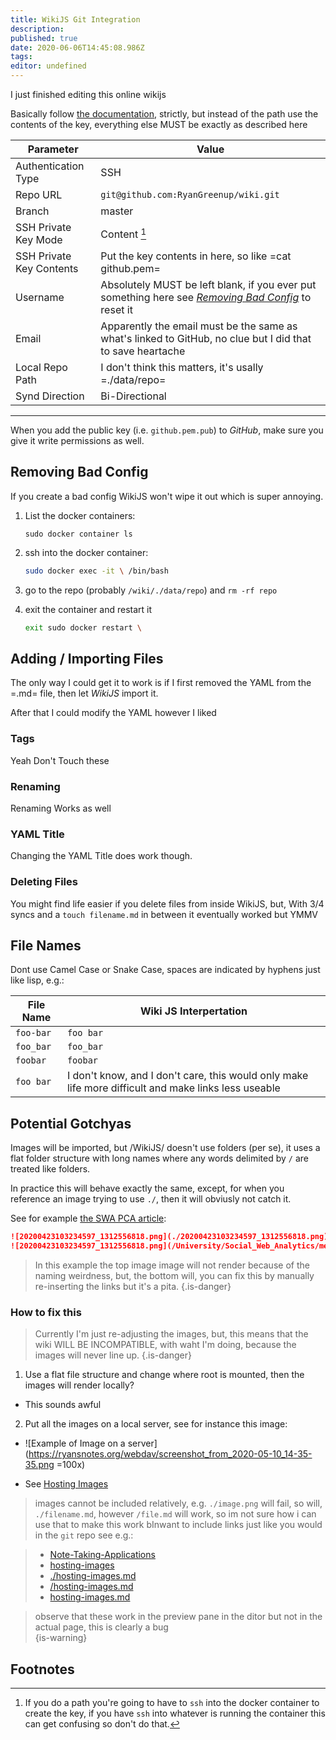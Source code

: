```yaml
---
title: WikiJS Git Integration
description: 
published: true
date: 2020-06-06T14:45:08.986Z
tags: 
editor: undefined
---
```


I just finished editing this online wikijs

Basically follow [the documentation](https://docs.requarks.io/storage/git), strictly, but instead of the path use the contents of the key, everything else MUST be
exactly as described here

 | Parameter                | Value                                                                                                      | 
| ---                      | ---                                                                                                        | 
| Authentication Type      | SSH                                                                                                        | 
| Repo URL                 | `git@github.com:RyanGreenup/wiki.git`                                                                       | 
| Branch                   | master                                                                                                     | 
| SSH Private Key Mode     | Content  [^why]                                                                                      | 
| SSH Private Key Contents | Put the key contents in here, so like =cat github.pem=                                                     | 
| Username                 | Absolutely MUST be left blank, if you ever put something here see [*Removing Bad Config*](#Removing-Bad-Config)  to reset it          | 
| Email                    | Apparently the email must be the same as what's linked to GitHub, no clue but I did that to save heartache | 
| Local Repo Path          | I don't think this matters, it's usally =./data/repo=                                                      | 
| Synd Direction           | Bi-Directional                                                                                             | 

------

When you add the public key (i.e. `github.pem.pub`) to *GitHub*, make
sure you give it write permissions as well.

## Removing Bad Config

If you create a bad config WikiJS won\'t wipe it out which is super
annoying.

1.  List the docker containers:

    ``` {.bash}
    sudo docker container ls
    ```

2.  ssh into the docker container:

    ```bash
    sudo docker exec -it \ /bin/bash
    ```
    
1.  go to the repo (probably `/wiki/./data/repo`) and `rm -rf repo`

2.  exit the container and restart it

    ```bash
    exit sudo docker restart \
    ```

## Adding / Importing Files
The only way I could get it to work is if I first removed the YAML from the =.md= file, then let *WikiJS* import it.

After that I could modify the YAML however I liked

### Tags
Yeah Don't Touch these

### Renaming
Renaming Works as well

### YAML Title
Changing the YAML Title does work though.

### Deleting Files
You might find life easier if you delete files from inside WikiJS, but, With 3/4 syncs and a `touch filename.md` in between it eventually worked but YMMV 


## File Names
Dont use Camel Case or Snake Case, spaces are indicated by hyphens just like lisp, e.g.:

| File Name | Wiki JS Interpertation |
|---|---|
| `foo-bar` | `foo bar` |
| `foo_bar` | `foo_bar` |
| `foobar` | `foobar` |
|`foo bar` | I don't know, and I don't care, this would only make life more difficult and make links less useable |

## Potential Gotchyas
Images will be imported, but /WikiJS/ doesn't use folders (per se), it uses a flat folder structure with long names where any words delimited by `/` are treated like folders.

In practice this will behave exactly the same, except, for when you reference an image trying to use `./`, then it will obviusly not catch it.

See for example [the SWA PCA article](/University/Social_Web_Analytics/05_Visualisation_PCA_MDS):

```markdown
![20200423103234597_1312556818.png](./20200423103234597_1312556818.png)
![20200423103234597_1312556818.png](/University/Social_Web_Analytics/media/20200423103234597_1312556818.png)
```
> In this example the top image image will not render because of the naming weirdness, but, the bottom will, you can fix this by manually re-inserting the links but it's a pita.
{.is-danger}

### How to fix this
> Currently I'm just re-adjusting the images, but, this means that the wiki WILL BE INCOMPATIBLE, with waht I'm doing, because the images will never line up.
{.is-danger}
1. Use a flat file structure and change where root is mounted, then the images will render locally?
  * This sounds awful
2. Put all the images on a local server, see for instance this image:

  * ![Example of Image on a server](https://ryansnotes.org/webdav/screenshot_from_2020-05-10_14-35-35.png =100x)
  
  * See [Hosting Images](/hosting-images.md)
  
  
> images cannot be included relatively, e.g. `./image.png` will fail, so will, `./filename.md`, however `/file.md` will work, so im not sure how i can use that to make this work bInwant to include links just like you would in the `git` repo see e.g.:

> * [Note-Taking-Applications](./University/Note-Taking-Applications.md)
> * [hosting-images](hosting-images)
> * [./hosting-images.md](./hosting-images.md)
> * [/hosting-images.md](/hosting-images.md)
> * [hosting-images.md](hosting-images.md)

> observe that these work in the preview pane in the ditor but not in the actual page, this is clearly a bug  
{is-warning}



## Footnotes

[^why]: If you do a path you\'re going to have to `ssh` into the docker
    container to create the key, if you have `ssh` into whatever is
    running the container this can get confusing so don\'t do that.

































